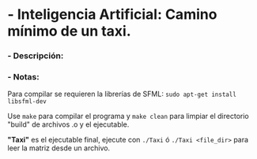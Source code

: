 # - Inteligencia Artificial: Camino mínimo de un taxi.

### - Descripción:

### - Notas:

Para compilar se requieren la librerías de SFML:
`sudo apt-get install libsfml-dev`

Use `make` para compilar el programa y `make clean` para limpiar el directorio "build" de archivos .o y el ejecutable.

**"Taxi"** es el ejecutable final, ejecute con `./Taxi` ó `./Taxi <file_dir>` para leer la matriz desde un archivo.